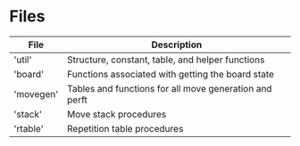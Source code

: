 # Files

| File | Description |
| --- | --- |
| 'util' | Structure, constant, table, and helper functions |
| 'board' | Functions associated with getting the board state |
| 'movegen' | Tables and functions for all move generation and perft |
| 'stack' | Move stack procedures |
| 'rtable' | Repetition table procedures |
